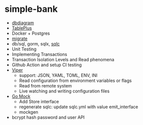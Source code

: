 # simple-bank

- [dbdiagram](https://dbdiagram.io/d/62c410e669be0b672ca1180f) 
- [TablePlus](https://tableplus.com/)
- Docker + Postgres
- [migrate](https://github.com/golang-migrate/migrate)
- db/sql, gorm, sqlx, [sqlc](https://github.com/kyleconroy/sqlc)
- Unit Testing
- Implementing Transactions
- Transaction Isolation Levels and Read phenomena
- Github Action and setup CI testing
- [Viper](https://github.com/spf13/viper)
    - support: JSON, YAML, TOML, ENV, INI
    - Read configuration from environment variables or flags
    - Read from remote system
    - Live watching and writing configuration files
- [Go Mock](https://github.com/golang/mock)
    - Add Store interface
    - regenerate sqlc: update sqlc.yml with value emit_interface
    - mockgen 
- bcrypt hash password and user API